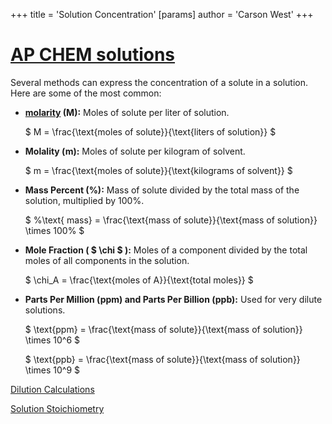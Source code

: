 +++
 title = 'Solution Concentration'
[params]
	author = 'Carson West'
+++
# [AP CHEM solutions](./../ap-chem-solutions/)
Several methods can express the concentration of a solute in a solution.  Here are some of the most common:

* **[molarity](./../molarity/) (M):**  Moles of solute per liter of solution.

     $ M = \frac{\text{moles of solute}}{\text{liters of solution}} $ 

* **Molality (m):** Moles of solute per kilogram of solvent.

     $ m = \frac{\text{moles of solute}}{\text{kilograms of solvent}} $ 

* **Mass Percent (%):** Mass of solute divided by the total mass of the solution, multiplied by 100%.

     $ \%\text{ mass} = \frac{\text{mass of solute}}{\text{mass of solution}} \times 100\% $ 

* **Mole Fraction ( $ \chi $ ):** Moles of a component divided by the total moles of all components in the solution.

     $ \chi_A = \frac{\text{moles of A}}{\text{total moles}} $ 

* **Parts Per Million (ppm) and Parts Per Billion (ppb):**  Used for very dilute solutions.

     $ \text{ppm} = \frac{\text{mass of solute}}{\text{mass of solution}} \times 10^6 $ 

     $ \text{ppb} = \frac{\text{mass of solute}}{\text{mass of solution}} \times 10^9 $ 

[Dilution Calculations](./../dilution-calculations/)

[Solution Stoichiometry](./../solution-stoichiometry/)

